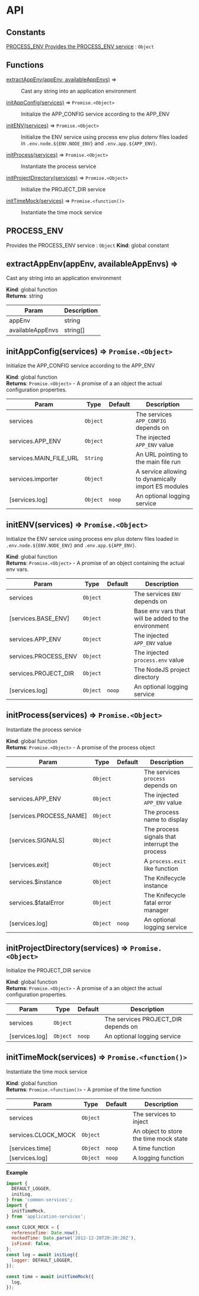 # API
## Constants

<dl>
<dt><a href="#PROCESS_ENV
Provides the PROCESS_ENV service">PROCESS_ENV
Provides the PROCESS_ENV service</a> : <code>Object</code></dt>
<dd></dd>
</dl>

## Functions

<dl>
<dt><a href="#extractAppEnv">extractAppEnv(appEnv, availableAppEnvs)</a> ⇒</dt>
<dd><p>Cast any string into an application environment</p>
</dd>
<dt><a href="#initAppConfig">initAppConfig(services)</a> ⇒ <code>Promise.&lt;Object&gt;</code></dt>
<dd><p>Initialize the APP_CONFIG service according to the APP_ENV</p>
</dd>
<dt><a href="#initENV">initENV(services)</a> ⇒ <code>Promise.&lt;Object&gt;</code></dt>
<dd><p>Initialize the ENV service using process env plus dotenv files
 loaded in <code>.env.node.${ENV.NODE_ENV}</code> and <code>.env.app.${APP_ENV}</code>.</p>
</dd>
<dt><a href="#initProcess">initProcess(services)</a> ⇒ <code>Promise.&lt;Object&gt;</code></dt>
<dd><p>Instantiate the process service</p>
</dd>
<dt><a href="#initProjectDirectory">initProjectDirectory(services)</a> ⇒ <code>Promise.&lt;Object&gt;</code></dt>
<dd><p>Initialize the PROJECT_DIR service</p>
</dd>
<dt><a href="#initTimeMock">initTimeMock(services)</a> ⇒ <code>Promise.&lt;function()&gt;</code></dt>
<dd><p>Instantiate the time mock service</p>
</dd>
</dl>

<a name="PROCESS_ENV
Provides the PROCESS_ENV service"></a>

## PROCESS\_ENV
Provides the PROCESS\_ENV service : <code>Object</code>
**Kind**: global constant  
<a name="extractAppEnv"></a>

## extractAppEnv(appEnv, availableAppEnvs) ⇒
Cast any string into an application environment

**Kind**: global function  
**Returns**: string  

| Param | Description |
| --- | --- |
| appEnv | string |
| availableAppEnvs | string[] |

<a name="initAppConfig"></a>

## initAppConfig(services) ⇒ <code>Promise.&lt;Object&gt;</code>
Initialize the APP_CONFIG service according to the APP_ENV

**Kind**: global function  
**Returns**: <code>Promise.&lt;Object&gt;</code> - A promise of a an object the actual configuration properties.  

| Param | Type | Default | Description |
| --- | --- | --- | --- |
| services | <code>Object</code> |  | The services `APP_CONFIG` depends on |
| services.APP_ENV | <code>Object</code> |  | The injected `APP_ENV` value |
| services.MAIN_FILE_URL | <code>String</code> |  | An URL pointing to the main file run |
| services.importer | <code>Object</code> |  | A service allowing to dynamically import ES modules |
| [services.log] | <code>Object</code> | <code>noop</code> | An optional logging service |

<a name="initENV"></a>

## initENV(services) ⇒ <code>Promise.&lt;Object&gt;</code>
Initialize the ENV service using process env plus dotenv files
 loaded in `.env.node.${ENV.NODE_ENV}` and `.env.app.${APP_ENV}`.

**Kind**: global function  
**Returns**: <code>Promise.&lt;Object&gt;</code> - A promise of an object containing the actual env vars.  

| Param | Type | Default | Description |
| --- | --- | --- | --- |
| services | <code>Object</code> |  | The services `ENV` depends on |
| [services.BASE_ENV] | <code>Object</code> |  | Base env vars that will be added to the environment |
| services.APP_ENV | <code>Object</code> |  | The injected `APP_ENV` value |
| services.PROCESS_ENV | <code>Object</code> |  | The injected `process.env` value |
| services.PROJECT_DIR | <code>Object</code> |  | The NodeJS project directory |
| [services.log] | <code>Object</code> | <code>noop</code> | An optional logging service |

<a name="initProcess"></a>

## initProcess(services) ⇒ <code>Promise.&lt;Object&gt;</code>
Instantiate the process service

**Kind**: global function  
**Returns**: <code>Promise.&lt;Object&gt;</code> - A promise of the process object  

| Param | Type | Default | Description |
| --- | --- | --- | --- |
| services | <code>Object</code> |  | The services `process` depends on |
| services.APP_ENV | <code>Object</code> |  | The injected `APP_ENV` value |
| [services.PROCESS_NAME] | <code>Object</code> |  | The process name to display |
| [services.SIGNALS] | <code>Object</code> |  | The process signals that interrupt the process |
| [services.exit] | <code>Object</code> |  | A `process.exit` like function |
| services.$instance | <code>Object</code> |  | The Knifecycle instance |
| services.$fatalError | <code>Object</code> |  | The Knifecycle fatal error manager |
| [services.log] | <code>Object</code> | <code>noop</code> | An optional logging service |

<a name="initProjectDirectory"></a>

## initProjectDirectory(services) ⇒ <code>Promise.&lt;Object&gt;</code>
Initialize the PROJECT_DIR service

**Kind**: global function  
**Returns**: <code>Promise.&lt;Object&gt;</code> - A promise of a an object the actual configuration properties.  

| Param | Type | Default | Description |
| --- | --- | --- | --- |
| services | <code>Object</code> |  | The services PROJECT_DIR depends on |
| [services.log] | <code>Object</code> | <code>noop</code> | An optional logging service |

<a name="initTimeMock"></a>

## initTimeMock(services) ⇒ <code>Promise.&lt;function()&gt;</code>
Instantiate the time mock service

**Kind**: global function  
**Returns**: <code>Promise.&lt;function()&gt;</code> - A promise of the time function  

| Param | Type | Default | Description |
| --- | --- | --- | --- |
| services | <code>Object</code> |  | The services to inject |
| services.CLOCK_MOCK | <code>Object</code> |  | An object to store the time mock state |
| [services.time] | <code>Object</code> | <code>noop</code> | A time function |
| [services.log] | <code>Object</code> | <code>noop</code> | A logging function |

**Example**  
```js
import {
  DEFAULT_LOGGER,
  initLog,
} from 'common-services';
import {
  initTimeMock,
} from 'application-services';

const CLOCK_MOCK = {
  referenceTime: Date.now(),
  mockedTime: Date.parse('2012-12-20T20:20:20Z'),
  isFixed: false,
};
const log = await initLog({
  logger: DEFAULT_LOGGER,
});

const time = await initTimeMock({
  log,
});
```
